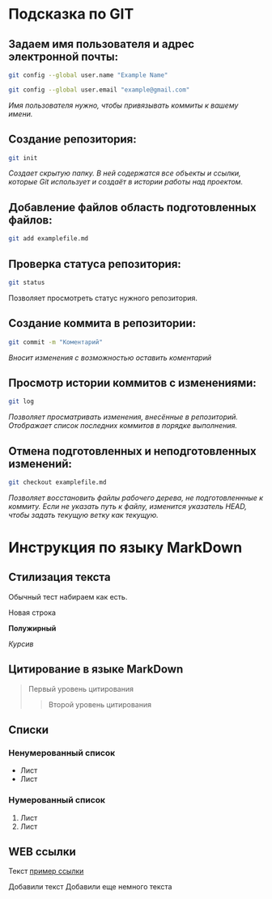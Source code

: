 # Подсказка по GIT


## Задаем имя пользователя и адрес электронной почты:
```sh
git config --global user.name "Example Name"
```
```sh
git config --global user.email "example@gmail.com"
```
*Имя пользователя нужно, чтобы привязывать коммиты к вашему имени.*


## Создание репозитория:
```sh
git init
```
*Cоздает скрытую папку. В ней содержатся все объекты и ссылки, которые Git использует и создаёт в истории работы над проектом.*

## Добавление файлов область подготовленных файлов:
```sh
git add examplefile.md
```

## Проверка статуса репозитория:

```sh
git status
```
Позволяет просмотреть статус нужного репозитория.

## Создание коммита в репозитории:

```sh
git commit -m "Коментарий"
```

*Вносит изменения с возможностью оставить коментарий*

## Просмотр истории коммитов с изменениями:
```sh
git log
```
*Позволяет просматривать изменения, внесённые в репозиторий. Отображает список последних коммитов в порядке выполнения.*

## Отмена подготовленных и неподготовленных изменений:

```sh
git checkout examplefile.md
```

*Позволяет восстановить файлы рабочего дерева, не подготовленнные к коммиту. Если не указать путь к файлу, изменится указатель HEAD, чтобы задать текущую ветку как текущую.*





# Инструкция по языку MarkDown

## Стилизация текста

Обычный тест набираем как есть.

Новая строка

**Полужирный**

*Курсив*

## Цитирование в языке MarkDown
>Первый уровень цитирования
>>Второй уровень цитирования

## Списки
### Ненумерованный список
* Лист
* Лист

### Нумерованный список
1. Лист
2. Лист


## WEB ссылки
Текст [пример ссылки](http.example.com "Всплывающая подсказка")

Добавили текст
Добавили еще немного текста


